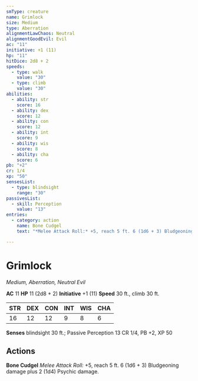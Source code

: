 ```yaml
---
smType: creature
name: Grimlock
size: Medium
type: Aberration
alignmentLawChaos: Neutral
alignmentGoodEvil: Evil
ac: "11"
initiative: +1 (11)
hp: "11"
hitDice: 2d8 + 2
speeds:
  - type: walk
    value: "30"
  - type: climb
    value: "30"
abilities:
  - ability: str
    score: 16
  - ability: dex
    score: 12
  - ability: con
    score: 12
  - ability: int
    score: 9
  - ability: wis
    score: 8
  - ability: cha
    score: 6
pb: "+2"
cr: 1/4
xp: "50"
sensesList:
  - type: blindsight
    range: "30"
passivesList:
  - skill: Perception
    value: "13"
entries:
  - category: action
    name: Bone Cudgel
    text: "*Melee Attack Roll:* +5, reach 5 ft. 6 (1d6 + 3) Bludgeoning damage plus 2 (1d4) Psychic damage."

---
```


# Grimlock
*Medium, Aberration, Neutral Evil*

**AC** 11
**HP** 11 (2d8 + 2)
**Initiative** +1 (11)
**Speed** 30 ft., climb 30 ft.

| STR | DEX | CON | INT | WIS | CHA |
| --- | --- | --- | --- | --- | --- |
| 16 | 12 | 12 | 9 | 8 | 6 |

**Senses** blindsight 30 ft.; Passive Perception 13
CR 1/4, PB +2, XP 50

## Actions

**Bone Cudgel**
*Melee Attack Roll:* +5, reach 5 ft. 6 (1d6 + 3) Bludgeoning damage plus 2 (1d4) Psychic damage.
